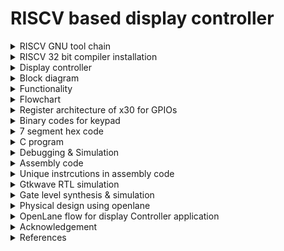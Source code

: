# RISCV based display controller

<details>
<summary>RISCV GNU tool chain</summary>

RISCV GNU tool chain is a C & C++ cross compiler. It has two modes: ELF/Newlib toolchain and Linux-ELF/glibc toolchain. We are using ELF/Newlib toolchain.

We are building a custom RISCV based application core for a specific application for 32 bit processor. 

Following are tools required to compile & execute the application:

1. RISCV GNU toolchain with dependent libraries as specified in [RISCV-GNU-Toolchain](https://github.com/riscv-collab/riscv-gnu-toolchain).

2. Spike simulator - Spike is a functional RISC-V ISA simulator that implements a functional model of one or more RISC-V harts. [RISCV-SPIKE](https://github.com/riscv-software-src/riscv-isa-sim.git).

</details>

<details>
<summary>RISCV 32 bit compiler installation</summary>

```
sudo apt install libc6-dev
git clone https://github.com/riscv/riscv-gnu-toolchain --recursive
mkdir riscv32-toolchain
cd riscv-gnu-toolchain
./configure --prefix=/home/bhargav/riscv32-toolchain/ --with-arch=rv32i --with-abi=ilp32
sudo apt-get install libgmp-dev
make
```

Access the riscv32-unknown-elf-gcc inside bin folder of riscv32-toolchain folder in home folder of user as shown.

```
/home/bhargav/riscv32-toolchain/bin/riscv32-unknown-elf-gcc --version
```
</details>


<details>
<summary>Display controller</summary>

Digital display boards, often referred to as electronic display boards, are devices used to visually convey information, data, or messages digitally. They are versatile tools employed in various settings for displaying a wide range of content. In this scenario, we are developing simple display board where it display board contains 3 7-segment modules and a keypad matrix. The system accepts input from keypad matrix to accept message and displays the scrolling text.
</details>

<details>
<summary>Block diagram</summary>

![block_diagram](./Images/Block_diagram.png)
</details>

<details>
<summary>Functionality</summary>

The system has two important components: Keypad matrix and 7 segment display.The system has a push button (Display/Input mode) that tells whether it accept input from keypad matrix or continue displaying stored text. The system display each character at a time. Note that some letters such as K (K), M (M), V (V), W (W), X (X), and Z (Z) are completely unrecognizable by most people. We try to achieve simple scrolling effect. Shift each letter to left to accomodate entire message. After each word, all display modules is blank for sometime and again starts to display next part of message. For this project, we display only characters available in keypad. We can modify the code such that we can multiplex4 characters for each button of keypad and accomdate alphabets.

Delay circuit is a oscillator that produces square wave of period of 1.5s. With respect to this signal, the display changes the text. 555 timer circuit is used to produce a square signal of 1.5s . Since, clock frequency is unknown, we use 555 timer as reference as a absolute delay generation.


![7_segment](./Images/7_segment.png)
</details>

<details>
<summary>Flowchart</summary>

![Flowchart](./Images/Flowchart.png)
</details>

<details>
<summary>Register architecture of x30 for GPIOs</summary>

![GPIO](./Images/GPIO.png)

x30[3:0] is row pins of keypad.

x30[7:4] is column pins of keypad.

x30[14:8] is 7 segment display pins.

x30[25] is mode_led to indicate input / display mode of system. LED is ON if input mode else OFF for display mode.

x30[27] is next input which is used as enter button to store each character we enter.

x30[29] is delay pin where it accepts signal from 555 timer.

x30[31] is input/display mode input pin.
</details>

<details>
<summary>Binary codes for keypad</summary> 

![Keypad](./Images/Keypad.png)

For row wise scanning process, we should put values as follows and then read column pins to determine the button.

| Buttons | Row | Column |
| --- | --- | --- |
| 1 | Put 1110 | read 1110 |
| 2 | Put 1110 | read 1101 |
| 3 | Put 1110 | read 1011 |
| A | Put 1110 | read 0111 |
| 4 | Put 1101 | read 1110 |
| 5 | Put 1101 | read 1101 |
| 6 | Put 1101 | read 1011 |
| B | Put 1101 | read 0111 |
| 7 | Put 1011 | read 1110 |
| 8 | Put 1011 | read 1101 |
| 9 | Put 1011 | read 1011 |
| C | Put 1011 | read 0111 |
| - | Put 0111 | read 1110 |
| 0 | Put 0111 | read 1101 |
| - | Put 0111 | read 1011 |
| D | Put 0111 | read 0111 |
</details>

<details>
<summary>7 segment hex code</summary> 

MSB in x30[14:8] is a and LSB in x30[14:8] is g segments in 7 segment display pins.

| Data | Binary code | 
| --- | --- |
| 1 | 0110000 |
| 2 | 1101101 |
| 3 | 1111001 |
| 4 | 0110011 |
| 5 | 1011011 |
| 6 | 1011110 |
| 7 | 1110000 |
| 8 | 1111111 |
| 9 | 1110011 |
| 0 | 0000000 |
| A | 1110111 |
| B | 0011111 |
| C | 1001110 |
| D | 0111101 |
| - | 0000001 |
</details>

<details>
<summary>C program</summary> 

```
int read_keypad(void);
void display1_output(int num);
void display_mode(int mode);

int read_next(void);
int read_mode(void);
int read_delay(void);


int main()
{
	int mode;
	int display1;
	int delay;
	int next;
	int keypad;
	int a=0,b=0,c=0,d=0,e=0,f=0,g=0,h=0,i=0,j=0;
	int count1=0;
	
	
	//initialize with hypen
	display1_output(1);
	
	
	while(1)
	{
		mode=read_mode();
		display_mode(mode);
		if(mode==1)//input new text
		{
			keypad=read_keypad();
			if(keypad!=0)
			{
				if(count1==0) a=keypad;
				else if(count1==1) b=keypad;
				else if(count1==2) c=keypad;
				else if(count1==3) d=keypad;
				else if(count1==4) e=keypad;
				else if(count1==5) f=keypad;
				else if(count1==6) g=keypad;
				else if(count1==7) h=keypad;
				else if(count1==8) i=keypad;
				else if(count1==9) j=keypad;
				else if(count1==10) count1=0;
				if(keypad!=1)
				{
					count1++;
					display1_output(keypad);
					next=read_next();
					while(next==0)
					{
						next=read_next();
					}
				}
				else
				{
					count1=0;
				}
				
			}
		}
		else if(mode==0)//display stored text
		{
			delay=read_delay();
			if(delay==1)
			{
				//end of text
				if(count1==0)
				{
					if(a==1)
					{
						count1=0;
						continue;
					}
					else display1_output(a);
				}
				
				else if(count1==1)
				{
					if(b==1)
					{
						count1=0;
						continue;
					}
					else display1_output(b);
				}
				
				else if(count1==2)
				{
					if(c==1)
					{
						count1=0;
						continue;
					}
					else display1_output(c);
				}
				
				else if(count1==3)
				{
					if(d==1)
					{
						count1=0;
						continue;
					}
					else display1_output(d);
				}
				
				else if(count1==4)
				{
					if(e==1)
					{
						count1=0;
						continue;
					}
					else display1_output(e);
				}
				
				else if(count1==5)
				{
					if(f==1)
					{
						count1=0;
						continue;
					}
					else display1_output(f);
				}
				
				else if(count1==6)
				{
					if(g==1)
					{
						count1=0;
						continue;
					}
					else display1_output(g);
				}
				
				else if(count1==7)
				{
					if(h==1)
					{
						count1=0;
						continue;
					}
					else display1_output(h);
				}
				
				else if(count1==0)
				{
					if(i==1)
					{
						count1=0;
						continue;
					}
					else display1_output(i);
				}
				
				else if(count1==8)
				{
					if(j==1)
					{
						count1=0;
						continue;
					}
					else display1_output(j);
				}
				else {count1=0;continue;}
				count1++;
				
			}
		}
	}
	return(0);
}
int read_keypad(void)
{
	int keypad;
	//unsigned char row[5]={14,13,11,7,0};
	//int row;
	int i=0;
	int mask=0xFFFFFFF0;
	
	
	//row 0
	//row=0x0000000E;
	if(i==0)
	{
		asm volatile(
		"and x30,x30,%0\n\t"
	    	"ori x30, x30, 14\n\t"
	    	:
	    	:"r"(mask)
	    	:"x30"
	    	);
	    	
	    	asm volatile(
	    	"andi %0, x30, 240\n\t"
	    	:"=r"(keypad)
	    	:
	    	:
	    	);
	    	if(keypad!=240) 
	    	{
	    		i=14;
	    	}
	}
	
	//row1
	//row=13;
	if(i==0)
	{
		asm volatile(
		"and x30,x30,%0\n\t"
	    	"ori x30, x30, 13\n\t"
	    	:
	    	:"r"(mask)
	    	:"x30"
	    	);
	    	
	    	asm volatile(
	    	"andi %0, x30, 240\n\t"
	    	:"=r"(keypad)
	    	:
	    	:
	    	);
	    	if(keypad!=240) 
	    	{
	    		i=13;
	    	}
	}
	//row2
	//row=11;
	if(i==0)
	{
		asm volatile(
		"and x30,x30,%0\n\t"
	    	"ori x30, x30, 11\n\t"
	    	:
	    	:"r"(mask)
	    	:"x30"
	    	);
	    	
	    	asm volatile(
	    	"andi %0, x30, 240\n\t"
	    	:"=r"(keypad)
	    	:
	    	:
	    	);
	    	if(keypad!=240) 
	    	{
	    		i=11;
	    	}
	}
	
	//row3
	//row=7;
	if(i==0)
	{
		asm volatile(
		"and x30,x30,%0\n\t"
	    	"ori x30, x30, 7\n\t"
	    	:
	    	:"r"(mask)
	    	:"x30"
	    	);
	    	
	    	asm volatile(
	    	"andi %0, x30, 240\n\t"
	    	:"=r"(keypad)
	    	:
	    	:
	    	);
	    	if(keypad!=240) 
	    	{
	    		i=7;
	    	}
	}
	if(i==0)//no button pressed
	{
		return 0;
	}
	else
	{
		if(i==14)//row=0
		{
			if(keypad==224) keypad=48;//1
			else if(keypad==208) keypad=109;//2
			else if(keypad==176) keypad=121;//3
			else if(keypad==112) keypad=119;//A
		}
		else if(i==13)//row=1
		{
			if(keypad==224) keypad=51;//4
			else if(keypad==208) keypad=91;//5
			else if(keypad==176) keypad=94;//6
			else if(keypad==112) keypad=31;//B
		}
		else if(i==11)//row=2
		{
			if(keypad==224) keypad=112;//7
			else if(keypad==208) keypad=127;//8
			else if(keypad==176) keypad=115;//9
			else if(keypad==112) keypad=78;//C
		}
		else if(i==7)//row=3
		{
			if(keypad==224) keypad=1;//-
			else if(keypad==208) keypad=127;//0
			else if(keypad==176) keypad=1;//-
			else if(keypad==112) keypad=61;//D
		}
	}
	
        
        return keypad;
}

int read_mode(void)
{
	int mode;//read whether controller is in display mode or input mode
	asm volatile(
	"srli x10, x30, 31\n\t"
	"andi %0, x10, 1\n\t"
	:"=r"(mode)
	:
        :"x10"
        );
        return mode;
}

void display1_output(int num)
{
	int mask=0xFFFF80FF;
	int temp=num*256;//shift by 8 bits to left to update display bits in x30
	asm volatile( 
	    "and x30, x30, %1\n\t"
	    "or x30, x30, %0\n\t"
	    :
	    :"r"(temp),"r"(mask)
	    :"x30"
	    );
}

void display_mode(int mode)//shift by 25 bits to left to update display mode led in x30
{
	int mask=0xFDFFFFFF;
	asm volatile(
	    "and x30, x30, %1\n\t"
	    "slli x10, %0, 25\n\t" 
	    "or x30, x30, x10\n\t"  
	    : 
	    :"r"(mode),"r"(mask)
	    :"x30","x10"
	    );
}
int read_delay(void)
{
	int delay;// read delay signal generated by external circuit 
	asm volatile(
	"srli x10, x30, 29\n\t"
	"andi %0, x10, 1\n\t"
        :"=r"(delay)
        :
        :"x10"
        );
        return delay;
}

int read_next(void)
{
	int next;// read next button to accpet next character of text.
	asm volatile(
	"srli x10, x30, 27\n\t"
	"andi %0, x10, 1\n\t"
        :"=r"(next)
        :
        :"x10"
        );
        return next;
}

```
</details>

<details>
<summary>Debugging & Simulation</summary>

```
#include<stdio.h>

int read_keypad(int);
void display1_output(int num);
void display_mode(int mode);

int read_next(void);
int read_mode(void);
int read_delay(void);


int main()
{
	int mode;
	int display1;
	int delay;
	int next;
	int keypad;
	int a=0,b=0,c=0,d=0,e=0,f=0,g=0,h=0,i=0,j=0;
	int count1=0;
	
	
	//initialize with hypen
	display1_output(1);
	
	
	for(int j=0;j<15;j++)
	{
		mode=read_mode();
		
		//debugging
		if(j>=5) mode=0;
		printf("mode=%d\n",mode);
		//debugging
		
		display_mode(mode);
		if(mode==1)//input new text
		{
			printf("input mode\n");
			keypad=read_keypad(j);
			
			//debugging
			if(keypad==0)
				printf("keypad=%d\n no key pressed\n",keypad);
			else printf("keypad=%d\n",keypad);
			if(keypad==48) printf("Key 1 is pressed\n");
			if(keypad==109) printf("Key 2 is pressed\n");
			if(keypad==121) printf("Key 3 is pressed\n");
			if(keypad==51) printf("Key 4 is pressed\n");
			//debugging
			
			
			if(keypad!=0)
			{
				message[count1]=keypad;
				if(keypad!=1)
				{
					count1++;
					display1_output(keypad);
					next=read_next();
					while(next==0)
					{
						next=read_next();
					}
				}
				else
				{
					count1=0;
				}
				
			}
		}
		else if(mode==0)//display stored text
		{
			//debugging
			printf("display mode\n");
			//debugging
			delay=read_delay();
			if(delay==1)
			{
				//end of text
				if(message[count1]==1)
				{
					count1=0;
					continue;
				}				
				display1_output(message[count1]);
				count1++;
				
			}
		}
	}
	return(0);
}

int read_keypad(int j)
{
	printf("Entering read_keypad\n");
	int keypad;
	//unsigned char row[5]={14,13,11,7,0};
	int row;
	int i=0;
	int mask=0xFFFFFFF0;
	/*while(row[i]>0)
	{
		asm volatile(
		"and x30,x30,%1\n\t"
	    	"or x30, x30, %0\n\t"
	    	:
	    	:"r"(row[i]),"r"(mask)
	    	:"x30"
	    	);
	    	
	    	asm volatile(
	    	"andi %0, x30, 240\n\t"
	    	:"=r"(keypad)
	    	:
	    	:
	    	);
	    	if(keypad!=240)
	    	{
	    		//unsigned char pressed=1;
	    		break;
		}
		i++;
		
	}*/
	
	//debugging
	int input;
	int mask2=0xFFFFFF0F;
	 if(j==0) input=224;//1
	 else if(j==1) input=208;//2
	 else if(j==2) input=176;//3
	 else if(j==3) input=224;//4
	 else if(j==4) input=224;//-*
	   
	if(j<3) i=0;
	else i=-1;
	//input=240;//no key pressed
	
	asm volatile(
		"and x30,x30,%0\n\t"
	    	"or x30, x30, %1\n\t"
	    	:
	    	:"r"(mask2),"r"(input)
	    	:"x30"
	    	);
	  
	 //debugging
	
	//row 0
	row=14;
	
	
	
	if(i==0)
	{
		asm volatile(
		"and x30,x30,%0\n\t"
	    	"or x30, x30, %1\n\t"
	    	:
	    	:"r"(mask),"r"(row)
	    	:"x30"
	    	);
	    	//debugging
	    	int write_row;
	    	asm volatile(
	    	"andi %0, x30, 15\n\t"
	    	:"=r"(write_row)
	    	:
	    	:
	    	);
	    	printf("row value u r writing %d\nScanning row 1\n",write_row);
	    	//debugging
	    	
	    	
	    	
	    	asm volatile(
	    	"andi %0, x30, 240\n\t"
	    	:"=r"(keypad)
	    	:
	    	:
	    	);
	    	if(keypad!=240) 
	    	{
	    		i=14;
	    	}
	}
	
	//debugging
	if(j==3) i=0;
	//debugging
	
	//row1
	row=13;
	if(i==0)
	{
		asm volatile(
		"and x30,x30,%0\n\t"
	    	"or x30, x30, %1\n\t"
	    	:
	    	:"r"(mask),"r"(row)
	    	:"x30"
	    	);
	    	
	    	//debugging
	    	int write_row;
	    	asm volatile(
	    	"andi %0, x30, 15\n\t"
	    	:"=r"(write_row)
	    	:
	    	:
	    	);
	    	printf("row value u r writing %d\nScanning row 2\n",write_row);
	    	//debugging
	    	
	    	asm volatile(
	    	"andi %0, x30, 240\n\t"
	    	:"=r"(keypad)
	    	:
	    	:
	    	);
	    	if(keypad!=240) 
	    	{
	    		i=13;
	    	}
	}
	
	
	
	//row2
	row=11;
	if(i==0)
	{
		asm volatile(
		"and x30,x30,%0\n\t"
	    	"or x30, x30, %1\n\t"
	    	:
	    	:"r"(mask),"r"(row)
	    	:"x30"
	    	);
	    	
	    	//debugging
	    	int write_row;
	    	asm volatile(
	    	"andi %0, x30, 15\n\t"
	    	:"=r"(write_row)
	    	:
	    	:
	    	);
	    	printf("row value u r writing %d\nScanning row 3\n",write_row);
	    	//debugging
	    	
	    	asm volatile(
	    	"andi %0, x30, 240\n\t"
	    	:"=r"(keypad)
	    	:
	    	:
	    	);
	    	if(keypad!=240) 
	    	{
	    		i=11;
	    	}
	}
	
	
	//debugging
	if(j==4) i=0;
	//printf("j=%d\n",j);
	//debugging
	//row3
	row=7;
	if(i==0)
	{
		asm volatile(
		"and x30,x30,%0\n\t"
	    	"or x30, x30, %1\n\t"
	    	:
	    	:"r"(mask),"r"(row)
	    	:"x30"
	    	);
	    	
	    	//debugging
	    	int write_row;
	    	asm volatile(
	    	"andi %0, x30, 15\n\t"
	    	:"=r"(write_row)
	    	:
	    	:
	    	);
	    	printf("row value u r writing %d\nScanning row 4\n",write_row);
	    	//debugging
	    	
	    	asm volatile(
	    	"andi %0, x30, 240\n\t"
	    	:"=r"(keypad)
	    	:
	    	:
	    	);
	    	if(keypad!=240) 
	    	{
	    		i=7;
	    	}
	}
	
	if(i==0)//no button pressed
	{
		return 0;
	}
	else
	{
		if(i==14)//row=0
		{
			if(keypad==224) keypad=48;//1
			else if(keypad==208) keypad=109;//2
			else if(keypad==176) keypad=121;//3
			else if(keypad==112) keypad=119;//A
		}
		else if(i==13)//row=1
		{
			if(keypad==224) keypad=51;//4
			else if(keypad==208) keypad=91;//5
			else if(keypad==176) keypad=94;//6
			else if(keypad==112) keypad=31;//B
		}
		else if(i==11)//row=2
		{
			if(keypad==224) keypad=112;//7
			else if(keypad==208) keypad=127;//8
			else if(keypad==176) keypad=115;//9
			else if(keypad==112) keypad=78;//C
		}
		else if(i==7)//row=3
		{
			if(keypad==224) keypad=1;//-
			else if(keypad==208) keypad=127;//0
			else if(keypad==176) keypad=1;//-
			else if(keypad==112) keypad=61;//D
		}
	}
	
        
        return keypad;
}

unsigned char read_mode(void)
{
	//debugging
	printf("----------------------\nEntering read_mode\n");
	//debugging
	
	int mode;//read whether controller is in display mode or input mode
	
	//debugging
	int mask=0x7FFFFFFF;
	int input=0x80000000;
	asm volatile(
		"and x30,x30,%0\n\t"
	    	"or x30, x30, %1\n\t"
	    	:
	    	:"r"(mask),"r"(input)
	    	:"x30"
	    	);
	//debugging    	
	    	
	asm volatile(
	"srli x10, x30, 31\n\t"
	"andi %0, x10, 1\n\t"
	:"=r"(mode)
	:
        :"x10"
        );
        return mode;
}

void display1_output(int num)
{
	//debugging
	printf("Entering display_output\n");
	//debugging
	
	int mask=0xFFFF80FF;
	int temp=num*256;//shift by 8 bits to left to update display bits in x30
	asm volatile( 
	    "and x30, x30, %1\n\t"
	    "or x30, x30, %0\n\t"
	    :
	    :"r"(temp),"r"(mask)
	    :"x30"
	    );
	    
	    
	//debugging
	int output;
	asm volatile(
		"srli x10, x30, 8\n\t"
		"andi %0, x10, 255\n\t"
		:"=r"(output)
		:
		:"x10"
		);
	if(output==48) printf("7 segment is showing 1\n");
	if(output==109) printf("7 segment is showing 2\n");
	if(output==121) printf("7 segment is showing 3\n");
	if(output==51) printf("7 segment is showing 4\n");
	printf("-----------------------\n");
	//printf("7 segment value is %d\n\n",output);
	//debugging
}

void display_mode(int mode)//shift by 25 bits to left to update display mode led in x30
{
	//debugging
	printf("Entering display_mode\n");
	//debugging
	
	int mask=0xFDFFFFFF;
	asm volatile(
	    "and x30, x30, %1\n\t"
	    "slli x10, %0, 25\n\t" 
	    "or x30, x30, x10\n\t"  
	    : 
	    :"r"(mode),"r"(mask)
	    :"x30","x10"
	    );
}

int read_delay(void)
{
	printf("Entering read_delay\n");
	//debugging
	int mask=0xDFFFFFFF;
	int input=0x20000000;
	asm volatile(
		"and x30,x30,%0\n\t"
	    	"or x30, x30, %1\n\t"
	    	:
	    	:"r"(mask),"r"(input)
	    	:"x30"
	    	);
	//debugging
	
	
	int delay;// read delay signal generated by external circuit 
	asm volatile(
	"srli x10, x30, 29\n\t"
	"andi %0, x10, 1\n\t"
        :"=r"(delay)
        :
        :"x10"
        );
        return delay;
}

int read_next(void)
{
	printf("Entering read_next\n");
	//debugging
	int mask=0xF7FFFFFF;
	int input=0x08000000;
	asm volatile(
		"and x30,x30,%0\n\t"
	    	"or x30, x30, %1\n\t"
	    	:
	    	:"r"(mask),"r"(input)
	    	:"x30"
	    	);
	//debugging
	
	int next;// read next button to accpet next character of text.
	asm volatile(
	"srli x10, x30, 27\n\t"
	"andi %0, x10, 1\n\t"
        :"=r"(next)
        :
        :"x10"
        );
        return next;
}
```

The simulation commands and outputs are as follows:

```
riscv64-unknown-elf-gcc -march=rv64i -mabi=lp64 -ffreestanding -o out file.c
spike pk out
```

Output:
```
bbl loader
Entering display_output
-----------------------
----------------------
Entering read_mode
mode=1
Entering display_mode
input mode
Entering read_keypad
row value u r writing 14
Scanning row 1
keypad=48
Key 1 is pressed
Entering display_output
7 segment is showing 1
-----------------------
Entering read_next
----------------------
Entering read_mode
mode=1
Entering display_mode
input mode
Entering read_keypad
row value u r writing 14
Scanning row 1
keypad=109
Key 2 is pressed
Entering display_output
7 segment is showing 2
-----------------------
Entering read_next
----------------------
Entering read_mode
mode=1
Entering display_mode
input mode
Entering read_keypad
row value u r writing 14
Scanning row 1
keypad=121
Key 3 is pressed
Entering display_output
7 segment is showing 3
-----------------------
Entering read_next
----------------------
Entering read_mode
mode=1
Entering display_mode
input mode
Entering read_keypad
row value u r writing 13
Scanning row 2
keypad=51
Key 4 is pressed
Entering display_output
7 segment is showing 4
-----------------------
Entering read_next
----------------------
Entering read_mode
mode=1
Entering display_mode
input mode
Entering read_keypad
row value u r writing 7
Scanning row 4
keypad=1
----------------------
Entering read_mode
mode=0
Entering display_mode
display mode
Entering read_delay
Entering display_output
7 segment is showing 1
-----------------------
----------------------
Entering read_mode
mode=0
Entering display_mode
display mode
Entering read_delay
Entering display_output
7 segment is showing 2
-----------------------
----------------------
Entering read_mode
mode=0
Entering display_mode
display mode
Entering read_delay
Entering display_output
7 segment is showing 3
-----------------------
----------------------
Entering read_mode
mode=0
Entering display_mode
display mode
Entering read_delay
Entering display_output
7 segment is showing 4
-----------------------
----------------------
Entering read_mode
mode=0
Entering display_mode
display mode
Entering read_delay
----------------------
Entering read_mode
mode=0
Entering display_mode
display mode
Entering read_delay
Entering display_output
7 segment is showing 1
-----------------------
----------------------
Entering read_mode
mode=0
Entering display_mode
display mode
Entering read_delay
Entering display_output
7 segment is showing 2
-----------------------
----------------------
Entering read_mode
mode=0
Entering display_mode
display mode
Entering read_delay
Entering display_output
7 segment is showing 3
-----------------------
----------------------
Entering read_mode
mode=0
Entering display_mode
display mode
Entering read_delay
Entering display_output
7 segment is showing 4
-----------------------
----------------------
Entering read_mode
mode=0
Entering display_mode
display mode
Entering read_delay
```
</details>


<details>
<summary>Assembly code</summary>


```
display_controller.out:     file format elf32-littleriscv
Disassembly of section .text:

00010054 <main>:
   10054:	fb010113          	addi	sp,sp,-80
   10058:	04112623          	sw	ra,76(sp)
   1005c:	04812423          	sw	s0,72(sp)
   10060:	05010413          	addi	s0,sp,80
   10064:	fe042423          	sw	zero,-24(s0)
   10068:	fe042223          	sw	zero,-28(s0)
   1006c:	fe042023          	sw	zero,-32(s0)
   10070:	fc042e23          	sw	zero,-36(s0)
   10074:	fc042c23          	sw	zero,-40(s0)
   10078:	fc042a23          	sw	zero,-44(s0)
   1007c:	fc042823          	sw	zero,-48(s0)
   10080:	fc042623          	sw	zero,-52(s0)
   10084:	fc042423          	sw	zero,-56(s0)
   10088:	fc042223          	sw	zero,-60(s0)
   1008c:	fc042023          	sw	zero,-64(s0)
   10090:	00100513          	li	a0,1
   10094:	62c000ef          	jal	ra,106c0 <display1_output>
   10098:	5fc000ef          	jal	ra,10694 <read_mode>
   1009c:	faa42e23          	sw	a0,-68(s0)
   100a0:	fbc42503          	lw	a0,-68(s0)
   100a4:	664000ef          	jal	ra,10708 <display_mode>
   100a8:	fbc42703          	lw	a4,-68(s0)
   100ac:	00100793          	li	a5,1
   100b0:	14f71c63          	bne	a4,a5,10208 <main+0x1b4>
   100b4:	338000ef          	jal	ra,103ec <read_keypad>
   100b8:	faa42c23          	sw	a0,-72(s0)
   100bc:	fb842783          	lw	a5,-72(s0)
   100c0:	fc078ce3          	beqz	a5,10098 <main+0x44>
   100c4:	fc042783          	lw	a5,-64(s0)
   100c8:	00079863          	bnez	a5,100d8 <main+0x84>
   100cc:	fb842783          	lw	a5,-72(s0)
   100d0:	fef42423          	sw	a5,-24(s0)
   100d4:	0ec0006f          	j	101c0 <main+0x16c>
   100d8:	fc042703          	lw	a4,-64(s0)
   100dc:	00100793          	li	a5,1
   100e0:	00f71863          	bne	a4,a5,100f0 <main+0x9c>
   100e4:	fb842783          	lw	a5,-72(s0)
   100e8:	fef42223          	sw	a5,-28(s0)
   100ec:	0d40006f          	j	101c0 <main+0x16c>
   100f0:	fc042703          	lw	a4,-64(s0)
   100f4:	00200793          	li	a5,2
   100f8:	00f71863          	bne	a4,a5,10108 <main+0xb4>
   100fc:	fb842783          	lw	a5,-72(s0)
   10100:	fef42023          	sw	a5,-32(s0)
   10104:	0bc0006f          	j	101c0 <main+0x16c>
   10108:	fc042703          	lw	a4,-64(s0)
   1010c:	00300793          	li	a5,3
   10110:	00f71863          	bne	a4,a5,10120 <main+0xcc>
   10114:	fb842783          	lw	a5,-72(s0)
   10118:	fcf42e23          	sw	a5,-36(s0)
   1011c:	0a40006f          	j	101c0 <main+0x16c>
   10120:	fc042703          	lw	a4,-64(s0)
   10124:	00400793          	li	a5,4
   10128:	00f71863          	bne	a4,a5,10138 <main+0xe4>
   1012c:	fb842783          	lw	a5,-72(s0)
   10130:	fcf42c23          	sw	a5,-40(s0)
   10134:	08c0006f          	j	101c0 <main+0x16c>
   10138:	fc042703          	lw	a4,-64(s0)
   1013c:	00500793          	li	a5,5
   10140:	00f71863          	bne	a4,a5,10150 <main+0xfc>
   10144:	fb842783          	lw	a5,-72(s0)
   10148:	fcf42a23          	sw	a5,-44(s0)
   1014c:	0740006f          	j	101c0 <main+0x16c>
   10150:	fc042703          	lw	a4,-64(s0)
   10154:	00600793          	li	a5,6
   10158:	00f71863          	bne	a4,a5,10168 <main+0x114>
   1015c:	fb842783          	lw	a5,-72(s0)
   10160:	fcf42823          	sw	a5,-48(s0)
   10164:	05c0006f          	j	101c0 <main+0x16c>
   10168:	fc042703          	lw	a4,-64(s0)
   1016c:	00700793          	li	a5,7
   10170:	00f71863          	bne	a4,a5,10180 <main+0x12c>
   10174:	fb842783          	lw	a5,-72(s0)
   10178:	fcf42623          	sw	a5,-52(s0)
   1017c:	0440006f          	j	101c0 <main+0x16c>
   10180:	fc042703          	lw	a4,-64(s0)
   10184:	00800793          	li	a5,8
   10188:	00f71863          	bne	a4,a5,10198 <main+0x144>
   1018c:	fb842783          	lw	a5,-72(s0)
   10190:	fcf42423          	sw	a5,-56(s0)
   10194:	02c0006f          	j	101c0 <main+0x16c>
   10198:	fc042703          	lw	a4,-64(s0)
   1019c:	00900793          	li	a5,9
   101a0:	00f71863          	bne	a4,a5,101b0 <main+0x15c>
   101a4:	fb842783          	lw	a5,-72(s0)
   101a8:	fcf42223          	sw	a5,-60(s0)
   101ac:	0140006f          	j	101c0 <main+0x16c>
   101b0:	fc042703          	lw	a4,-64(s0)
   101b4:	00a00793          	li	a5,10
   101b8:	00f71463          	bne	a4,a5,101c0 <main+0x16c>
   101bc:	fc042023          	sw	zero,-64(s0)
   101c0:	fb842703          	lw	a4,-72(s0)
   101c4:	00100793          	li	a5,1
   101c8:	02f70c63          	beq	a4,a5,10200 <main+0x1ac>
   101cc:	fc042783          	lw	a5,-64(s0)
   101d0:	00178793          	addi	a5,a5,1
   101d4:	fcf42023          	sw	a5,-64(s0)
   101d8:	fb842503          	lw	a0,-72(s0)
   101dc:	4e4000ef          	jal	ra,106c0 <display1_output>
   101e0:	594000ef          	jal	ra,10774 <read_next>
   101e4:	fea42623          	sw	a0,-20(s0)
   101e8:	00c0006f          	j	101f4 <main+0x1a0>
   101ec:	588000ef          	jal	ra,10774 <read_next>
   101f0:	fea42623          	sw	a0,-20(s0)
   101f4:	fec42783          	lw	a5,-20(s0)
   101f8:	fe078ae3          	beqz	a5,101ec <main+0x198>
   101fc:	e9dff06f          	j	10098 <main+0x44>
   10200:	fc042023          	sw	zero,-64(s0)
   10204:	e95ff06f          	j	10098 <main+0x44>
   10208:	fbc42783          	lw	a5,-68(s0)
   1020c:	e80796e3          	bnez	a5,10098 <main+0x44>
   10210:	538000ef          	jal	ra,10748 <read_delay>
   10214:	faa42a23          	sw	a0,-76(s0)
   10218:	fb442703          	lw	a4,-76(s0)
   1021c:	00100793          	li	a5,1
   10220:	e6f71ce3          	bne	a4,a5,10098 <main+0x44>
   10224:	fc042783          	lw	a5,-64(s0)
   10228:	02079263          	bnez	a5,1024c <main+0x1f8>
   1022c:	fe842703          	lw	a4,-24(s0)
   10230:	00100793          	li	a5,1
   10234:	00f71663          	bne	a4,a5,10240 <main+0x1ec>
   10238:	fc042023          	sw	zero,-64(s0)
   1023c:	1ac0006f          	j	103e8 <main+0x394>
   10240:	fe842503          	lw	a0,-24(s0)
   10244:	47c000ef          	jal	ra,106c0 <display1_output>
   10248:	1940006f          	j	103dc <main+0x388>
   1024c:	fc042703          	lw	a4,-64(s0)
   10250:	00100793          	li	a5,1
   10254:	02f71263          	bne	a4,a5,10278 <main+0x224>
   10258:	fe442703          	lw	a4,-28(s0)
   1025c:	00100793          	li	a5,1
   10260:	00f71663          	bne	a4,a5,1026c <main+0x218>
   10264:	fc042023          	sw	zero,-64(s0)
   10268:	1800006f          	j	103e8 <main+0x394>
   1026c:	fe442503          	lw	a0,-28(s0)
   10270:	450000ef          	jal	ra,106c0 <display1_output>
   10274:	1680006f          	j	103dc <main+0x388>
   10278:	fc042703          	lw	a4,-64(s0)
   1027c:	00200793          	li	a5,2
   10280:	02f71263          	bne	a4,a5,102a4 <main+0x250>
   10284:	fe042703          	lw	a4,-32(s0)
   10288:	00100793          	li	a5,1
   1028c:	00f71663          	bne	a4,a5,10298 <main+0x244>
   10290:	fc042023          	sw	zero,-64(s0)
   10294:	1540006f          	j	103e8 <main+0x394>
   10298:	fe042503          	lw	a0,-32(s0)
   1029c:	424000ef          	jal	ra,106c0 <display1_output>
   102a0:	13c0006f          	j	103dc <main+0x388>
   102a4:	fc042703          	lw	a4,-64(s0)
   102a8:	00300793          	li	a5,3
   102ac:	02f71263          	bne	a4,a5,102d0 <main+0x27c>
   102b0:	fdc42703          	lw	a4,-36(s0)
   102b4:	00100793          	li	a5,1
   102b8:	00f71663          	bne	a4,a5,102c4 <main+0x270>
   102bc:	fc042023          	sw	zero,-64(s0)
   102c0:	1280006f          	j	103e8 <main+0x394>
   102c4:	fdc42503          	lw	a0,-36(s0)
   102c8:	3f8000ef          	jal	ra,106c0 <display1_output>
   102cc:	1100006f          	j	103dc <main+0x388>
   102d0:	fc042703          	lw	a4,-64(s0)
   102d4:	00400793          	li	a5,4
   102d8:	02f71263          	bne	a4,a5,102fc <main+0x2a8>
   102dc:	fd842703          	lw	a4,-40(s0)
   102e0:	00100793          	li	a5,1
   102e4:	00f71663          	bne	a4,a5,102f0 <main+0x29c>
   102e8:	fc042023          	sw	zero,-64(s0)
   102ec:	0fc0006f          	j	103e8 <main+0x394>
   102f0:	fd842503          	lw	a0,-40(s0)
   102f4:	3cc000ef          	jal	ra,106c0 <display1_output>
   102f8:	0e40006f          	j	103dc <main+0x388>
   102fc:	fc042703          	lw	a4,-64(s0)
   10300:	00500793          	li	a5,5
   10304:	02f71263          	bne	a4,a5,10328 <main+0x2d4>
   10308:	fd442703          	lw	a4,-44(s0)
   1030c:	00100793          	li	a5,1
   10310:	00f71663          	bne	a4,a5,1031c <main+0x2c8>
   10314:	fc042023          	sw	zero,-64(s0)
   10318:	0d00006f          	j	103e8 <main+0x394>
   1031c:	fd442503          	lw	a0,-44(s0)
   10320:	3a0000ef          	jal	ra,106c0 <display1_output>
   10324:	0b80006f          	j	103dc <main+0x388>
   10328:	fc042703          	lw	a4,-64(s0)
   1032c:	00600793          	li	a5,6
   10330:	02f71263          	bne	a4,a5,10354 <main+0x300>
   10334:	fd042703          	lw	a4,-48(s0)
   10338:	00100793          	li	a5,1
   1033c:	00f71663          	bne	a4,a5,10348 <main+0x2f4>
   10340:	fc042023          	sw	zero,-64(s0)
   10344:	0a40006f          	j	103e8 <main+0x394>
   10348:	fd042503          	lw	a0,-48(s0)
   1034c:	374000ef          	jal	ra,106c0 <display1_output>
   10350:	08c0006f          	j	103dc <main+0x388>
   10354:	fc042703          	lw	a4,-64(s0)
   10358:	00700793          	li	a5,7
   1035c:	02f71263          	bne	a4,a5,10380 <main+0x32c>
   10360:	fcc42703          	lw	a4,-52(s0)
   10364:	00100793          	li	a5,1
   10368:	00f71663          	bne	a4,a5,10374 <main+0x320>
   1036c:	fc042023          	sw	zero,-64(s0)
   10370:	0780006f          	j	103e8 <main+0x394>
   10374:	fcc42503          	lw	a0,-52(s0)
   10378:	348000ef          	jal	ra,106c0 <display1_output>
   1037c:	0600006f          	j	103dc <main+0x388>
   10380:	fc042783          	lw	a5,-64(s0)
   10384:	02079263          	bnez	a5,103a8 <main+0x354>
   10388:	fc842703          	lw	a4,-56(s0)
   1038c:	00100793          	li	a5,1
   10390:	00f71663          	bne	a4,a5,1039c <main+0x348>
   10394:	fc042023          	sw	zero,-64(s0)
   10398:	0500006f          	j	103e8 <main+0x394>
   1039c:	fc842503          	lw	a0,-56(s0)
   103a0:	320000ef          	jal	ra,106c0 <display1_output>
   103a4:	0380006f          	j	103dc <main+0x388>
   103a8:	fc042703          	lw	a4,-64(s0)
   103ac:	00800793          	li	a5,8
   103b0:	02f71263          	bne	a4,a5,103d4 <main+0x380>
   103b4:	fc442703          	lw	a4,-60(s0)
   103b8:	00100793          	li	a5,1
   103bc:	00f71663          	bne	a4,a5,103c8 <main+0x374>
   103c0:	fc042023          	sw	zero,-64(s0)
   103c4:	0240006f          	j	103e8 <main+0x394>
   103c8:	fc442503          	lw	a0,-60(s0)
   103cc:	2f4000ef          	jal	ra,106c0 <display1_output>
   103d0:	00c0006f          	j	103dc <main+0x388>
   103d4:	fc042023          	sw	zero,-64(s0)
   103d8:	0100006f          	j	103e8 <main+0x394>
   103dc:	fc042783          	lw	a5,-64(s0)
   103e0:	00178793          	addi	a5,a5,1
   103e4:	fcf42023          	sw	a5,-64(s0)
   103e8:	cb1ff06f          	j	10098 <main+0x44>

000103ec <read_keypad>:
   103ec:	fe010113          	addi	sp,sp,-32
   103f0:	00812e23          	sw	s0,28(sp)
   103f4:	02010413          	addi	s0,sp,32
   103f8:	fe042423          	sw	zero,-24(s0)
   103fc:	ff000793          	li	a5,-16
   10400:	fef42223          	sw	a5,-28(s0)
   10404:	fe842783          	lw	a5,-24(s0)
   10408:	02079663          	bnez	a5,10434 <read_keypad+0x48>
   1040c:	fe442783          	lw	a5,-28(s0)
   10410:	00ff7f33          	and	t5,t5,a5
   10414:	00ef6f13          	ori	t5,t5,14
   10418:	0f0f7793          	andi	a5,t5,240
   1041c:	fef42623          	sw	a5,-20(s0)
   10420:	fec42703          	lw	a4,-20(s0)
   10424:	0f000793          	li	a5,240
   10428:	00f70663          	beq	a4,a5,10434 <read_keypad+0x48>
   1042c:	00e00793          	li	a5,14
   10430:	fef42423          	sw	a5,-24(s0)
   10434:	fe842783          	lw	a5,-24(s0)
   10438:	02079663          	bnez	a5,10464 <read_keypad+0x78>
   1043c:	fe442783          	lw	a5,-28(s0)
   10440:	00ff7f33          	and	t5,t5,a5
   10444:	00df6f13          	ori	t5,t5,13
   10448:	0f0f7793          	andi	a5,t5,240
   1044c:	fef42623          	sw	a5,-20(s0)
   10450:	fec42703          	lw	a4,-20(s0)
   10454:	0f000793          	li	a5,240
   10458:	00f70663          	beq	a4,a5,10464 <read_keypad+0x78>
   1045c:	00d00793          	li	a5,13
   10460:	fef42423          	sw	a5,-24(s0)
   10464:	fe842783          	lw	a5,-24(s0)
   10468:	02079663          	bnez	a5,10494 <read_keypad+0xa8>
   1046c:	fe442783          	lw	a5,-28(s0)
   10470:	00ff7f33          	and	t5,t5,a5
   10474:	00bf6f13          	ori	t5,t5,11
   10478:	0f0f7793          	andi	a5,t5,240
   1047c:	fef42623          	sw	a5,-20(s0)
   10480:	fec42703          	lw	a4,-20(s0)
   10484:	0f000793          	li	a5,240
   10488:	00f70663          	beq	a4,a5,10494 <read_keypad+0xa8>
   1048c:	00b00793          	li	a5,11
   10490:	fef42423          	sw	a5,-24(s0)
   10494:	fe842783          	lw	a5,-24(s0)
   10498:	02079663          	bnez	a5,104c4 <read_keypad+0xd8>
   1049c:	fe442783          	lw	a5,-28(s0)
   104a0:	00ff7f33          	and	t5,t5,a5
   104a4:	007f6f13          	ori	t5,t5,7
   104a8:	0f0f7793          	andi	a5,t5,240
   104ac:	fef42623          	sw	a5,-20(s0)
   104b0:	fec42703          	lw	a4,-20(s0)
   104b4:	0f000793          	li	a5,240
   104b8:	00f70663          	beq	a4,a5,104c4 <read_keypad+0xd8>
   104bc:	00700793          	li	a5,7
   104c0:	fef42423          	sw	a5,-24(s0)
   104c4:	fe842783          	lw	a5,-24(s0)
   104c8:	00079663          	bnez	a5,104d4 <read_keypad+0xe8>
   104cc:	00000793          	li	a5,0
   104d0:	1b40006f          	j	10684 <read_keypad+0x298>
   104d4:	fe842703          	lw	a4,-24(s0)
   104d8:	00e00793          	li	a5,14
   104dc:	06f71263          	bne	a4,a5,10540 <read_keypad+0x154>
   104e0:	fec42703          	lw	a4,-20(s0)
   104e4:	0e000793          	li	a5,224
   104e8:	00f71863          	bne	a4,a5,104f8 <read_keypad+0x10c>
   104ec:	03000793          	li	a5,48
   104f0:	fef42623          	sw	a5,-20(s0)
   104f4:	18c0006f          	j	10680 <read_keypad+0x294>
   104f8:	fec42703          	lw	a4,-20(s0)
   104fc:	0d000793          	li	a5,208
   10500:	00f71863          	bne	a4,a5,10510 <read_keypad+0x124>
   10504:	06d00793          	li	a5,109
   10508:	fef42623          	sw	a5,-20(s0)
   1050c:	1740006f          	j	10680 <read_keypad+0x294>
   10510:	fec42703          	lw	a4,-20(s0)
   10514:	0b000793          	li	a5,176
   10518:	00f71863          	bne	a4,a5,10528 <read_keypad+0x13c>
   1051c:	07900793          	li	a5,121
   10520:	fef42623          	sw	a5,-20(s0)
   10524:	15c0006f          	j	10680 <read_keypad+0x294>
   10528:	fec42703          	lw	a4,-20(s0)
   1052c:	07000793          	li	a5,112
   10530:	14f71863          	bne	a4,a5,10680 <read_keypad+0x294>
   10534:	07700793          	li	a5,119
   10538:	fef42623          	sw	a5,-20(s0)
   1053c:	1440006f          	j	10680 <read_keypad+0x294>
   10540:	fe842703          	lw	a4,-24(s0)
   10544:	00d00793          	li	a5,13
   10548:	06f71263          	bne	a4,a5,105ac <read_keypad+0x1c0>
   1054c:	fec42703          	lw	a4,-20(s0)
   10550:	0e000793          	li	a5,224
   10554:	00f71863          	bne	a4,a5,10564 <read_keypad+0x178>
   10558:	03300793          	li	a5,51
   1055c:	fef42623          	sw	a5,-20(s0)
   10560:	1200006f          	j	10680 <read_keypad+0x294>
   10564:	fec42703          	lw	a4,-20(s0)
   10568:	0d000793          	li	a5,208
   1056c:	00f71863          	bne	a4,a5,1057c <read_keypad+0x190>
   10570:	05b00793          	li	a5,91
   10574:	fef42623          	sw	a5,-20(s0)
   10578:	1080006f          	j	10680 <read_keypad+0x294>
   1057c:	fec42703          	lw	a4,-20(s0)
   10580:	0b000793          	li	a5,176
   10584:	00f71863          	bne	a4,a5,10594 <read_keypad+0x1a8>
   10588:	05e00793          	li	a5,94
   1058c:	fef42623          	sw	a5,-20(s0)
   10590:	0f00006f          	j	10680 <read_keypad+0x294>
   10594:	fec42703          	lw	a4,-20(s0)
   10598:	07000793          	li	a5,112
   1059c:	0ef71263          	bne	a4,a5,10680 <read_keypad+0x294>
   105a0:	01f00793          	li	a5,31
   105a4:	fef42623          	sw	a5,-20(s0)
   105a8:	0d80006f          	j	10680 <read_keypad+0x294>
   105ac:	fe842703          	lw	a4,-24(s0)
   105b0:	00b00793          	li	a5,11
   105b4:	06f71263          	bne	a4,a5,10618 <read_keypad+0x22c>
   105b8:	fec42703          	lw	a4,-20(s0)
   105bc:	0e000793          	li	a5,224
   105c0:	00f71863          	bne	a4,a5,105d0 <read_keypad+0x1e4>
   105c4:	07000793          	li	a5,112
   105c8:	fef42623          	sw	a5,-20(s0)
   105cc:	0b40006f          	j	10680 <read_keypad+0x294>
   105d0:	fec42703          	lw	a4,-20(s0)
   105d4:	0d000793          	li	a5,208
   105d8:	00f71863          	bne	a4,a5,105e8 <read_keypad+0x1fc>
   105dc:	07f00793          	li	a5,127
   105e0:	fef42623          	sw	a5,-20(s0)
   105e4:	09c0006f          	j	10680 <read_keypad+0x294>
   105e8:	fec42703          	lw	a4,-20(s0)
   105ec:	0b000793          	li	a5,176
   105f0:	00f71863          	bne	a4,a5,10600 <read_keypad+0x214>
   105f4:	07300793          	li	a5,115
   105f8:	fef42623          	sw	a5,-20(s0)
   105fc:	0840006f          	j	10680 <read_keypad+0x294>
   10600:	fec42703          	lw	a4,-20(s0)
   10604:	07000793          	li	a5,112
   10608:	06f71c63          	bne	a4,a5,10680 <read_keypad+0x294>
   1060c:	04e00793          	li	a5,78
   10610:	fef42623          	sw	a5,-20(s0)
   10614:	06c0006f          	j	10680 <read_keypad+0x294>
   10618:	fe842703          	lw	a4,-24(s0)
   1061c:	00700793          	li	a5,7
   10620:	06f71063          	bne	a4,a5,10680 <read_keypad+0x294>
   10624:	fec42703          	lw	a4,-20(s0)
   10628:	0e000793          	li	a5,224
   1062c:	00f71863          	bne	a4,a5,1063c <read_keypad+0x250>
   10630:	00100793          	li	a5,1
   10634:	fef42623          	sw	a5,-20(s0)
   10638:	0480006f          	j	10680 <read_keypad+0x294>
   1063c:	fec42703          	lw	a4,-20(s0)
   10640:	0d000793          	li	a5,208
   10644:	00f71863          	bne	a4,a5,10654 <read_keypad+0x268>
   10648:	07f00793          	li	a5,127
   1064c:	fef42623          	sw	a5,-20(s0)
   10650:	0300006f          	j	10680 <read_keypad+0x294>
   10654:	fec42703          	lw	a4,-20(s0)
   10658:	0b000793          	li	a5,176
   1065c:	00f71863          	bne	a4,a5,1066c <read_keypad+0x280>
   10660:	00100793          	li	a5,1
   10664:	fef42623          	sw	a5,-20(s0)
   10668:	0180006f          	j	10680 <read_keypad+0x294>
   1066c:	fec42703          	lw	a4,-20(s0)
   10670:	07000793          	li	a5,112
   10674:	00f71663          	bne	a4,a5,10680 <read_keypad+0x294>
   10678:	03d00793          	li	a5,61
   1067c:	fef42623          	sw	a5,-20(s0)
   10680:	fec42783          	lw	a5,-20(s0)
   10684:	00078513          	mv	a0,a5
   10688:	01c12403          	lw	s0,28(sp)
   1068c:	02010113          	addi	sp,sp,32
   10690:	00008067          	ret

00010694 <read_mode>:
   10694:	fe010113          	addi	sp,sp,-32
   10698:	00812e23          	sw	s0,28(sp)
   1069c:	02010413          	addi	s0,sp,32
   106a0:	01ff5513          	srli	a0,t5,0x1f
   106a4:	00157793          	andi	a5,a0,1
   106a8:	fef42623          	sw	a5,-20(s0)
   106ac:	fec42783          	lw	a5,-20(s0)
   106b0:	00078513          	mv	a0,a5
   106b4:	01c12403          	lw	s0,28(sp)
   106b8:	02010113          	addi	sp,sp,32
   106bc:	00008067          	ret

000106c0 <display1_output>:
   106c0:	fd010113          	addi	sp,sp,-48
   106c4:	02812623          	sw	s0,44(sp)
   106c8:	03010413          	addi	s0,sp,48
   106cc:	fca42e23          	sw	a0,-36(s0)
   106d0:	ffff87b7          	lui	a5,0xffff8
   106d4:	0ff78793          	addi	a5,a5,255 # ffff80ff <__global_pointer$+0xfffe615f>
   106d8:	fef42623          	sw	a5,-20(s0)
   106dc:	fdc42783          	lw	a5,-36(s0)
   106e0:	00879793          	slli	a5,a5,0x8
   106e4:	fef42423          	sw	a5,-24(s0)
   106e8:	fe842783          	lw	a5,-24(s0)
   106ec:	fec42703          	lw	a4,-20(s0)
   106f0:	00ef7f33          	and	t5,t5,a4
   106f4:	00ff6f33          	or	t5,t5,a5
   106f8:	00000013          	nop
   106fc:	02c12403          	lw	s0,44(sp)
   10700:	03010113          	addi	sp,sp,48
   10704:	00008067          	ret

00010708 <display_mode>:
   10708:	fd010113          	addi	sp,sp,-48
   1070c:	02812623          	sw	s0,44(sp)
   10710:	03010413          	addi	s0,sp,48
   10714:	fca42e23          	sw	a0,-36(s0)
   10718:	fe0007b7          	lui	a5,0xfe000
   1071c:	fff78793          	addi	a5,a5,-1 # fdffffff <__global_pointer$+0xfdfee05f>
   10720:	fef42623          	sw	a5,-20(s0)
   10724:	fdc42783          	lw	a5,-36(s0)
   10728:	fec42703          	lw	a4,-20(s0)
   1072c:	00ef7f33          	and	t5,t5,a4
   10730:	01979513          	slli	a0,a5,0x19
   10734:	00af6f33          	or	t5,t5,a0
   10738:	00000013          	nop
   1073c:	02c12403          	lw	s0,44(sp)
   10740:	03010113          	addi	sp,sp,48
   10744:	00008067          	ret

00010748 <read_delay>:
   10748:	fe010113          	addi	sp,sp,-32
   1074c:	00812e23          	sw	s0,28(sp)
   10750:	02010413          	addi	s0,sp,32
   10754:	01df5513          	srli	a0,t5,0x1d
   10758:	00157793          	andi	a5,a0,1
   1075c:	fef42623          	sw	a5,-20(s0)
   10760:	fec42783          	lw	a5,-20(s0)
   10764:	00078513          	mv	a0,a5
   10768:	01c12403          	lw	s0,28(sp)
   1076c:	02010113          	addi	sp,sp,32
   10770:	00008067          	ret

00010774 <read_next>:
   10774:	fe010113          	addi	sp,sp,-32
   10778:	00812e23          	sw	s0,28(sp)
   1077c:	02010413          	addi	s0,sp,32
   10780:	01bf5513          	srli	a0,t5,0x1b
   10784:	00157793          	andi	a5,a0,1
   10788:	fef42623          	sw	a5,-20(s0)
   1078c:	fec42783          	lw	a5,-20(s0)
   10790:	00078513          	mv	a0,a5
   10794:	01c12403          	lw	s0,28(sp)
   10798:	02010113          	addi	sp,sp,32
   1079c:	00008067          	ret
 ```
 
 </details>
 
<details>
<summary>Unique instrcutions in assembly code</summary>
 
 We use python script to count the unique instructions used in this application.
 
 ```
Number of different instructions: 20
List of unique instructions:
sw
beq
or
nop
slli
addi
li
lw
andi
srli
and
beqz
bne
lui
bnez
mv
j
jal
ori
ret
 ```
 </details>
  
<details>
<summary>Gtkwave RTL simulation</summary>
 
 ![waveform](./Images/waveform.png)
 
 
  ![display_hypen](./Images/display_hypen.png)
 Initially, we keep input_display=1 for taking inputs from keypad. 7 segment displays hypen (hex code 0x01) as shown. 
 
 ![keypad_1](./Images/keypad_1.png)
 Then, we provide keypad_col=4'b1110 when keypad_row=4'b1110 to simulate pressing of button 1. Then we, observe hex code 0x30 in 7 segment display corresponsing to digit 1.
 
 ![keypad_2](./Images/keypad_2.png)
 Then, we provide keypad_col=4'b1101 when keypad_row=4'b1110 to simulate pressing of button 2. Then we, observe hex code 0x6D in 7 segment display corresponsing to digit 2.
 
 ![keypad_5](./Images/keypad_5.png)
 Then, we provide keypad_col=4'b1101 when keypad_row=4'b1101 to simulate pressing of button 5. Then we, observe hex code 0x5B in 7 segment display corresponsing to digit 5.
 
 ![keypad_none](./Images/keypad_none.png)
 We press next button to make controller store each character in memory as shown. Then, when we dont press any button we see that controller keeps on scanning for button press and finds none as keypad_col=4'b1111; Finally, we press * button to indicate null character but will not be displayed in 7 segment. For this keypad_col=4'b1110 and keypad_row=4'b0111.
 
 ![display_mode](./Images/display_mode.png)
 Then, we make input_display=0 to activate display mode.
 
 In this mode, the previously stored characters are displayed continuously with some delay indicated by delay pin. The characters 1,2 & 5 are displayed continuously as shown.
 
 Mode led is used to indicate whether it is input_mode or display_mode. Mode led=1 when input mode, else it is 0.
 </details>

<details> 
<summary>Gate level synthesis & simulation</summary>
 
 
  
  Steps to follow to peform GLS:
  
  1. Comment out the data & instruction memory modules in processor.v and make sure writing_inst_done=0 for uart.
  
  2. Use following yosyscommands to synthesize gate level netlist with uart module for ASIC flow. I have kept the required lib & sram verilog files in lib folder. Since, I have more than 256 instructions, I use 2kb SRAM library files and verilog modules.
  
  ```
  yosys> read_liberty -lib ./lib/sky130_fd_sc_hd__tt_025C_1v80_512.lib
  yosys> read_verilog processor.v
  yosys> synth -top wrapper
  yosys> dfflibmap -liberty ./lib/sky130_fd_sc_hd__tt_025C_1v80_512.lib
  yosys> abc -liberty ./lib/sky130_fd_sc_hd__tt_025C_1v80_512.lib
  yosys> write_verilog synth_processor_asic.v
  ```
  
  We see the SRAM macro being used in synthesizing processor.
  
  ![synth_processor](./Images/synth_processor.png)
  
  We verify UART functionality in this netlist which is used in further ASIC flow in openlane.
  
  3. Now to perform GLS we make sure in processor.v that writing_inst_done=1 to bypass uart during simulation.
  
  4. Use above said yosys commands to synthesize GLS simulation netlist. I have kept the required lib & sram verilog files in lib folder. Since, I have more than 256 instructions, I use 2kb SRAM library files and verilog modules.
  
  ```
  yosys> read_liberty -lib ./lib/sky130_fd_sc_hd__tt_025C_1v80_512.lib
  yosys> read_verilog processor.v
  yosys> synth -top wrapper
  yosys> dfflibmap -liberty ./lib/sky130_fd_sc_hd__tt_025C_1v80_512.lib
  yosys> abc -liberty ./lib/sky130_fd_sc_hd__tt_025C_1v80_512.lib
  yosys> write_verilog synth_processor_gls.v
  ```
  
  
  We perform GLS using following iverilog command by including sram modules and related sky130 primitives.
  
  ```
  verilog -o output_gls testbench.v synth_processor_gls.v ./lib/sky130_sram_1kbyte_1rw1r_32x512_8.v ./lib/sky130_fd_sc_hd.v ./lib/primitives.v 
  ./output_gls
  ```
  
  ![waveform_gls](./Images/waveform_gls.png)
  
   ![display_hypen_gls](./Images/display_hypen_gls.png)
 Initially, we keep input_display=1 for taking inputs from keypad. 7 segment displays hypen (hex code 0x01) as shown. 
 
 ![keypad_1_gls](./Images/keypad_1_gls.png)
 Then, we provide keypad_col=4'b1110 when keypad_row=4'b1110 to simulate pressing of button 1. Then we, observe hex code 0x30 in 7 segment display corresponsing to digit 1.
 
 ![keypad_2_gls](./Images/keypad_2_gls.png)
 Then, we provide keypad_col=4'b1101 when keypad_row=4'b1110 to simulate pressing of button 2. Then we, observe hex code 0x6D in 7 segment display corresponsing to digit 2.
 
 ![keypad_5_gls](./Images/keypad_5_gls.png)
 Then, we provide keypad_col=4'b1101 when keypad_row=4'b1101 to simulate pressing of button 5. Then we, observe hex code 0x5B in 7 segment display corresponsing to digit 5.
 
 ![keypad_none_gls](./Images/keypad_none_gls.png)
 We press next button to make controller store each character in memory as shown. Then, when we dont press any button we see that controller keeps on scanning for button press and finds none as keypad_col=4'b1111; Finally, we press * button to indicate null character but will not be displayed in 7 segment. For this keypad_col=4'b1110 and keypad_row=4'b0111.
 
 ![display_mode_gls](./Images/display_mode_gls.png)
 Then, we make input_display=0 to activate display mode.
 
 In this mode, the previously stored characters are displayed continuously with some delay indicated by delay pin. The characters 1,2 & 5 are displayed continuously as shown.
 
 Mode led is used to indicate whether it is input_mode or display_mode. Mode led=1 when input mode, else it is 0.
   
   Conclusion: We see that the gate level simulation matches RTL simulation and functionality is verified.
 </details>

<details>
<summary>Physical design using openlane</summary>

We have following ASIC flow:

![Asic_flow](./Images/Asic_flow.png)

1. Synthesis: Converts RTL code to gate level netlist from standard cell libraries.

2. Floor & power planning: Decides partition between different system blocks and places I/O pads. We place power rails to provide power to various components of system.

3. PLacement: We place standard cells from netlist on decided floor plan.

4. Clock tree synthesis: We create a clock distribution network to deliver clock signals sequential part of system.

5. Routing: Interconnection of blocks using metal layers.

6. Final verification: We perform DRC-design rule check, Layout vs schematic check, Static timing analysis.

</details>


<details>
<summary>OpenLane flow for display Controller application</summary>
We follow below steps to invoke the tool.

![openlane](./Images/openlane.png)

Go to openlane folder created in home folder.
```
sudo make mount 
```

The following command creates a new design folder and default config.json file. We edit the parameters of cnfig.json file corresponding to our application.

```
/flow.tcl -design display_controller -init_design_config -add_to_designs
```

![design_folder](./Images/design_folder.png)


We place our design file inside src folder and have following structure.

This is a typical structure for a design folder as we go through openlane ASIC RTL-to-GDS flow:

```
designs/display_controller
├── config.json
├── runs
│   └── RUN_<DATE_TIME>
│       ├── cmds.log
│       ├── config.json
│       ├── logs
│       ├── openlane.log
│       ├── OPENLANE_VERSION
│       ├── PDK_SOURCES
│       ├── reports
│       ├── results
│       ├── runtime.yaml
│       ├── tmp
│       └── warnings.log
└── src
    └── processor_asic.v
```


Below represents configuration variables set for my project openlane flow.
```
{
    "DESIGN_NAME": "display_controller",
    "VERILOG_FILES": "dir::src/processor.v",
    "CLOCK_PORT": "clk",
    "CLOCK_NET": "clk",
    "GLB_RESIZER_TIMING_OPTIMIZATIONS": true,
    "CLOCK_PERIOD": 40,
    "FP_SIZING": "absolute",
    "DIE_AREA": "0 0 1800 1100",
    "FP_IO_MODE":1,
    "PL_TARGET_DENSITY": 0.3,
    "DIODE_PADDING" : 1, 
    "SYNTH_NO_FLAT" : 1, 
    "DESIGN_IS_CORE": 1,
    "SYNTH_STRATEGY" : "AREA 0", 
    "GRT_MACRO_EXTENSION" : 0,
    "PL_MACRO_HALO" : "700 700", 
    "PL_MACRO_CHANNEL" : "700 700",
    "RUN_HEURISTIC_DIODE_INSERTION" : 1, 
    "MAX_FANOUT_CONSTRAINT":120,
    "GLB_RESIZER_HOLD_SLACK_MARGIN" : 0.15,
    "PL_RESIZER_SETUP_SLACK_MARGIN" : 0.15,
    "SYNTH_TIMING_DERATE" : 0.15,
    "MACRO_PLACEMENT_CFG": "dir::macro_placement.cfg",
    "FP_PDN_ENABLE_RAILS" : 1, 
    "GRT_OVERFLOW_ITERS" : 50, 
    "GRT_MAX_DIODE_INS_ITERS" : 20,
    "FP_PDN_CORE_RING" : 1 ,
    "BASE_SDC_FILE":"dir::src/base.sdc",
    "VDD_NETS": ["vccd1", "VPWR", "VPB"],
    "GND_NETS": ["vssd1", "VGND", "VNB"],
    "EXTRA_LEFS": "dir::src/sky130_sram_2kbyte_1rw1r_32x512_8.lef",
    "EXTRA_GDS_FILES": "dir::src/sky130_sram_2kbyte_1rw1r_32x512_8.gds",
    "EXTRA_LIBS": "dir::src/sky130_sram_2kbyte_1rw1r_32x512_8_TT_1p8V_25C.lib",
    "pdk::sky130*": {
        "FP_CORE_UTIL": 50,
        "scl::sky130_fd_sc_hd": {
            "FP_CORE_UTIL": 50
        }
    },
    
    "LIB_SYNTH": "dir::src/sky130_fd_sc_hd__tt_025C_1v80.lib",
    "LIB_FASTEST": "dir::src/sky130_fd_sc_hd__ff_100C_1v65.lib",
    "LIB_SLOWEST": "dir::src/sky130_fd_sc_hd__ss_100C_1v60.lib",
    "LIB_TYPICAL": "dir::src/sky130_fd_sc_hd__tt_025C_1v80.lib"

}
```

Below represents the macro placement for my application to get optimized core utilization.

![macro_placement](./Images/macro_placement.png)

## Synthesis

```
run_synthesis
```

```

47. Printing statistics.

=== ALU ===

   Number of wires:               1828
   Number of wire bits:           2003
   Number of public wires:          18
   Number of public wire bits:     193
   Number of memories:               0
   Number of memory bits:            0
   Number of processes:              0
   Number of cells:               1848
     $_ANDNOT_                     302
     $_AND_                         44
     $_MUX_                        970
     $_NAND_                        83
     $_NOR_                         93
     $_NOT_                         59
     $_ORNOT_                       52
     $_OR_                         174
     $_XNOR_                        36
     $_XOR_                         35

=== ID ===

   Number of wires:                534
   Number of wire bits:            780
   Number of public wires:          16
   Number of public wire bits:     262
   Number of memories:               0
   Number of memory bits:            0
   Number of processes:              0
   Number of cells:                628
     $_ANDNOT_                     109
     $_AND_                          7
     $_MUX_                        421
     $_NAND_                         9
     $_NOR_                         17
     $_NOT_                          6
     $_ORNOT_                       13
     $_OR_                          46

=== IF_ID_pipeline ===

   Number of wires:                372
   Number of wire bits:            496
   Number of public wires:          18
   Number of public wire bits:     142
   Number of memories:               0
   Number of memory bits:            0
   Number of processes:              0
   Number of cells:                459
     $_ANDNOT_                      32
     $_MUX_                        160
     $_NAND_                        32
     $_NOT_                         34
     $_OR_                         128
     $_SDFF_PP0_                    73

=== M1_M2_pipeline ===

   Number of wires:                 14
   Number of wire bits:             38
   Number of public wires:          14
   Number of public wire bits:      38
   Number of memories:               0
   Number of memory bits:            0
   Number of processes:              0
   Number of cells:                 18
     $_SDFF_PP0_                    18

=== M2_WB_pipeline ===

   Number of wires:                 14
   Number of wire bits:             92
   Number of public wires:          14
   Number of public wire bits:      92
   Number of memories:               0
   Number of memory bits:            0
   Number of processes:              0
   Number of cells:                 40
     $_SDFF_PP0_                    40

=== display_controller ===

   Number of wires:                120
   Number of wire bits:            519
   Number of public wires:          40
   Number of public wire bits:     430
   Number of memories:               0
   Number of memory bits:            0
   Number of processes:              0
   Number of cells:                228
     $_ANDNOT_                      16
     $_AND_                          7
     $_DFF_P_                       55
     $_MUX_                         42
     $_NAND_                        19
     $_NOR_                          2
     $_NOT_                          4
     $_ORNOT_                        4
     $_OR_                          20
     $_SDFFCE_PP0P_                  1
     $_SDFFCE_PP1P_                  1
     $_SDFFE_PN0P_                  43
     $_SDFF_PN0_                     1
     $_XNOR_                         1
     $_XOR_                          8
     sky130_sram_2kbyte_1rw1r_32x512_8      2
     top                             1
     uart_rx                         1

=== forwarding_alu ===

   Number of wires:                105
   Number of wire bits:            272
   Number of public wires:          10
   Number of public wire bits:     177
   Number of memories:               0
   Number of memory bits:            0
   Number of processes:              0
   Number of cells:                159
     $_ANDNOT_                       1
     $_MUX_                        128
     $_NOR_                          1
     $_NOT_                          1
     $_OR_                          18
     $_XOR_                         10

=== id_mux ===

   Number of wires:                 26
   Number of wire bits:            332
   Number of public wires:          26
   Number of public wire bits:     332
   Number of memories:               0
   Number of memory bits:            0
   Number of processes:              0
   Number of cells:                165
     $_ANDNOT_                     165

=== pc_controller ===

   Number of wires:                164
   Number of wire bits:            250
   Number of public wires:          10
   Number of public wire bits:      88
   Number of memories:               0
   Number of memory bits:            0
   Number of processes:              0
   Number of cells:                171
     $_ANDNOT_                      31
     $_AND_                          5
     $_MUX_                         27
     $_NAND_                        11
     $_NOR_                         19
     $_NOT_                          1
     $_ORNOT_                        4
     $_OR_                          15
     $_SDFF_PP0_                     9
     $_XNOR_                        19
     $_XOR_                         30

=== reg_file ===

   Number of wires:               9475
   Number of wire bits:          11638
   Number of public wires:          50
   Number of public wire bits:    1221
   Number of memories:               0
   Number of memory bits:            0
   Number of processes:              0
   Number of cells:              11506
     $_ANDNOT_                    2139
     $_AND_                          2
     $_MUX_                       5958
     $_NAND_                        59
     $_NOT_                          7
     $_ORNOT_                       85
     $_OR_                        2231
     $_SDFF_PP0_                  1025

=== stall_unit ===

   Number of wires:                 35
   Number of wire bits:             47
   Number of public wires:           6
   Number of public wire bits:      18
   Number of memories:               0
   Number of memory bits:            0
   Number of processes:              0
   Number of cells:                 30
     $_ANDNOT_                       7
     $_MUX_                          1
     $_NOR_                          2
     $_OR_                          10
     $_XNOR_                         1
     $_XOR_                          9

=== top ===

   Number of wires:                156
   Number of wire bits:           1504
   Number of public wires:         117
   Number of public wire bits:    1465
   Number of memories:               0
   Number of memory bits:            0
   Number of processes:              0
   Number of cells:                767
     $_ANDNOT_                      15
     $_AND_                        715
     $_MUX_                          5
     $_NAND_                         6
     $_ORNOT_                        2
     $_OR_                          14
     ALU                             1
     ID                              1
     IF_ID_pipeline                  1
     M1_M2_pipeline                  1
     M2_WB_pipeline                  1
     forwarding_alu                  1
     id_mux                          1
     pc_controller                   1
     reg_file                        1
     stall_unit                      1

=== uart_rx ===

   Number of wires:                118
   Number of wire bits:            183
   Number of public wires:          14
   Number of public wire bits:      47
   Number of memories:               0
   Number of memory bits:            0
   Number of processes:              0
   Number of cells:                161
     $_ANDNOT_                      27
     $_AND_                          9
     $_DFF_P_                        4
     $_NAND_                         7
     $_NOR_                          3
     $_NOT_                          3
     $_ORNOT_                       14
     $_OR_                          41
     $_SDFFE_PN0N_                   1
     $_SDFFE_PN0P_                   8
     $_SDFFE_PN1P_                   2
     $_SDFFE_PP0P_                  26
     $_XOR_                         16

=== design hierarchy ===

   display_controller                1
     top                             1
       ALU                           1
       ID                            1
       IF_ID_pipeline                1
       M1_M2_pipeline                1
       M2_WB_pipeline                1
       forwarding_alu                1
       id_mux                        1
       pc_controller                 1
       reg_file                      1
       stall_unit                    1
     uart_rx                         1

   Number of wires:              12961
   Number of wire bits:          18154
   Number of public wires:         353
   Number of public wire bits:    4505
   Number of memories:               0
   Number of memory bits:            0
   Number of processes:              0
   Number of cells:              16168
     $_ANDNOT_                    2844
     $_AND_                        789
     $_DFF_P_                       59
     $_MUX_                       7712
     $_NAND_                       226
     $_NOR_                        137
     $_NOT_                        115
     $_ORNOT_                      174
     $_OR_                        2697
     $_SDFFCE_PP0P_                  1
     $_SDFFCE_PP1P_                  1
     $_SDFFE_PN0N_                   1
     $_SDFFE_PN0P_                  51
     $_SDFFE_PN1P_                   2
     $_SDFFE_PP0P_                  26
     $_SDFF_PN0_                     1
     $_SDFF_PP0_                  1165
     $_XNOR_                        57
     $_XOR_                        108
     sky130_sram_2kbyte_1rw1r_32x512_8      2

```

![synthesis](./Images/synthesis.png)

## Floorplan

```
run_floorplan
```
![floorplan](./Images/floorplan.png)

## Placement

```
run_placement
```
![placement](./Images/placement.png)

## Clock Tree Synthesis

```
run_cts
```

![cts](./Images/cts.png)

## Power Distribution Network

```
gen_pdn
```

![gen_pdn](./Images/gen_pdn.png)

## Routing

```
run_routing
```

![routing](./Images/routing.png)

## Layout

```
magic -T <technology-file> read lef <lef-file> read def <def-file>
```

![layout](./Images/layout.png)

# Reports

```
power_report

===========================================================================
 report_power
============================================================================
======================= Typical Corner ===================================

Group                  Internal  Switching    Leakage      Total
                          Power      Power      Power      Power (Watts)
----------------------------------------------------------------
Sequential             1.38e-03   4.09e-05   1.10e-08   1.42e-03  27.5%
Combinational          1.38e-03   9.27e-04   5.55e-08   2.31e-03  44.5%
Macro                  1.38e-03   7.57e-07   7.09e-05   1.45e-03  28.0%
Pad                    0.00e+00   0.00e+00   0.00e+00   0.00e+00   0.0%
----------------------------------------------------------------
Total                  4.14e-03   9.69e-04   7.10e-05   5.18e-03 100.0%
                          79.9%      18.7%       1.4%

power_report_end
```

```
skew_report

===========================================================================
report_clock_skew
============================================================================
Clock clk
Latency      CRPR       Skew
top_inst.reg_file._09626_/CLK ^
   1.01
data_mem/clk0 ^
   0.48      0.00       0.53

skew_report_end
```

```
===========================================================================
report_worst_slack -max (Setup)
============================================================================
worst slack 7.06

===========================================================================
report_worst_slack -min (Hold)
============================================================================
worst slack 0.13
summary_report_end
area_report

===========================================================================
report_design_area
============================================================================
Design area 752086 u^2 39% utilization.
area_report_end
```

```
===========================================================================
report_tns
============================================================================
tns 0.00

===========================================================================
report_wns
============================================================================
wns 0.00

===========================================================================
report_worst_slack -max (Setup)
============================================================================
worst slack 16.44

===========================================================================
report_worst_slack -min (Hold)
============================================================================
worst slack 0.14
```

Here is the openroad view of my ASIC implementation.

![openroad](./Images/openroad.png)


Here is the link to runs folder where ASIC flow is implemented:

[RUNS_Folder](https://github.com/riscv-collab/riscv-gnu-toolchain)

</details>

<details>
<summary>Acknowledgement</summary>

1. Kunal Ghosh, VSD Corp. Pvt. Ltd.
 
2. Mayank Kabra (Founder, Chipcron Pvt. Ltd.)

</details>
 
 <details>
<summary>References</summary>
 
1. https://github.com/SakethGajawada/RISCV_GNU
 
2. https://circuitdigest.com/microcontroller-projects/keypad-interfacing-with-8051-microcontroller
 
3. https://www.circuitstoday.com/interfacing-seven-segment-display-to-8051

4. https://github.com/riscv-collab/riscv-gnu-toolchain

5. https://github.com/riscv-software-src/riscv-isa-sim

6. https://openlane.readthedocs.io/
</details>

